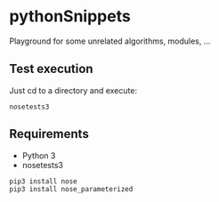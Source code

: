 # pythonSnippets
Playground for some unrelated algorithms, modules, ...
## Test execution
Just cd to a directory and execute:
```
nosetests3
```
## Requirements
* Python 3
* nosetests3
```
pip3 install nose
pip3 install nose_parameterized
```
